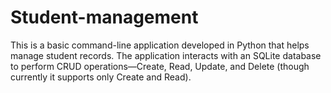 # Student-management
This is a basic command-line application developed in Python that helps manage student records. The application interacts with an SQLite database to perform CRUD operations—Create, Read, Update, and Delete (though currently it supports only Create and Read).
